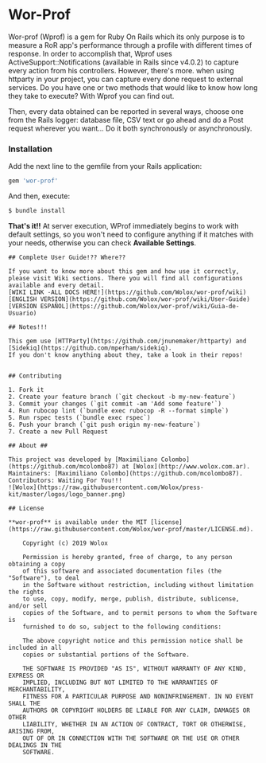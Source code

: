 # Wor-Prof

Wor-prof (Wprof) is a gem for Ruby On Rails which its only purpose is to measure a RoR app's performance through a profile with different times of response. In order to accomplish that, Wprof uses ActiveSupport::Notifications (available in Rails since v4.0.2) to capture every action from his controllers. However, there's more. when using httparty in your project, you can capture every done request to external services. Do you have one or two methods that would like to know how long they take to execute? With Wprof you can find out.

Then, every data obtained can be reported in several ways, choose one from the Rails logger: database file, CSV text or go ahead and do a Post request wherever you want... Do it both synchronously or asynchronously.

### Installation 

Add the next line to the gemfile from your Rails application:

```ruby
gem 'wor-prof'
```

And then, execute:
```bash
$ bundle install
```
**That's it!!** At server execution, WProf immediately begins to work with default settings, so you won't need to configure anything if it matches with your needs, otherwise you can check **Available Settings**.
```
## Complete User Guide!?? Where??

If you want to know more about this gem and how use it correctly, please visit Wiki sections. There you will find all configurations available and every detail.
[WIKI LINK -ALL DOCS HERE!](https://github.com/Wolox/wor-prof/wiki)
[ENGLISH VERSION](https://github.com/Wolox/wor-prof/wiki/User-Guide)
[VERSION ESPAÑOL](https://github.com/Wolox/wor-prof/wiki/Guia-de-Usuario)

## Notes!!!

This gem use [HTTParty](https://github.com/jnunemaker/httparty) and [Sidekiq](https://github.com/mperham/sidekiq).
If you don't know anything about they, take a look in their repos!


## Contributing

1. Fork it
2. Create your feature branch (`git checkout -b my-new-feature`)
3. Commit your changes (`git commit -am 'Add some feature'`)
4. Run rubocop lint (`bundle exec rubocop -R --format simple`)
5. Run rspec tests (`bundle exec rspec`)
6. Push your branch (`git push origin my-new-feature`)
7. Create a new Pull Request

## About ##

This project was developed by [Maximiliano Colombo](https://github.com/mcolombo87) at [Wolox](http://www.wolox.com.ar).
Maintainers: [Maximiliano Colombo](https://github.com/mcolombo87).
Contributors: Waiting For You!!!
![Wolox](https://raw.githubusercontent.com/Wolox/press-kit/master/logos/logo_banner.png)

## License

**wor-prof** is available under the MIT [license](https://raw.githubusercontent.com/Wolox/wor-prof/master/LICENSE.md).

    Copyright (c) 2019 Wolox

    Permission is hereby granted, free of charge, to any person obtaining a copy
    of this software and associated documentation files (the "Software"), to deal
    in the Software without restriction, including without limitation the rights
    to use, copy, modify, merge, publish, distribute, sublicense, and/or sell
    copies of the Software, and to permit persons to whom the Software is
    furnished to do so, subject to the following conditions:
    
    The above copyright notice and this permission notice shall be included in all
    copies or substantial portions of the Software.
    
    THE SOFTWARE IS PROVIDED "AS IS", WITHOUT WARRANTY OF ANY KIND, EXPRESS OR
    IMPLIED, INCLUDING BUT NOT LIMITED TO THE WARRANTIES OF MERCHANTABILITY,
    FITNESS FOR A PARTICULAR PURPOSE AND NONINFRINGEMENT. IN NO EVENT SHALL THE
    AUTHORS OR COPYRIGHT HOLDERS BE LIABLE FOR ANY CLAIM, DAMAGES OR OTHER
    LIABILITY, WHETHER IN AN ACTION OF CONTRACT, TORT OR OTHERWISE, ARISING FROM,
    OUT OF OR IN CONNECTION WITH THE SOFTWARE OR THE USE OR OTHER DEALINGS IN THE
    SOFTWARE.

